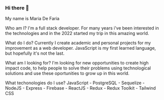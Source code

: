 ### Hi there 👋

My name is Maria De Faria

Who am I?
I'm a full stack developer. For many years i've been interested in the technologies and in the 2022 started my trip in this amazing world.

What do I do? 
Currently I create academic and personal projects for my improvement as a web developer. JavaScript is my first learned language, but hopefully it's not the last.

What am I looking for?
I'm looking for new opportunities to create high impact code, to help people to solve their problems using technological solutions and use these oportunities to grow up in this world.

What techonologies do I use? 
JavaScript - PostgreSQL - Sequelize - NodeJS - Express - Firebase - ReactJS - Redux - Redux Toolkit - Tailwind CSS

